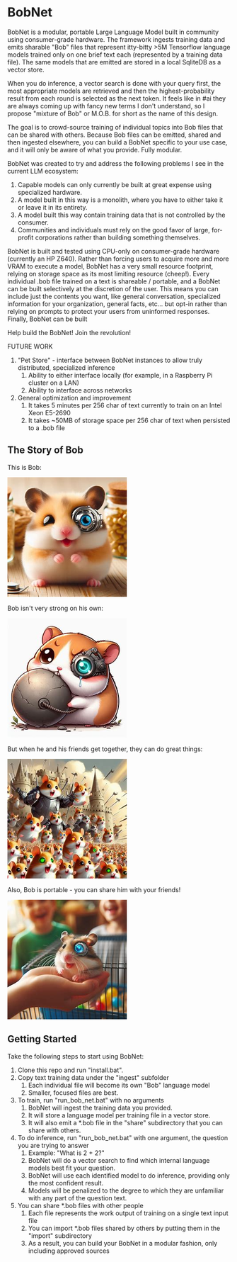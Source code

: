 # BobNet
BobNet is a modular, portable Large Language Model built in community using consumer-grade hardware. The framework ingests training data and emits sharable "Bob" files that represent itty-bitty >5M Tensorflow language models trained only on one brief text each (represented by a training data file). The same models that are emitted are stored in a local SqliteDB as a vector store.

When you do inference, a vector search is done with your query first, the most appropriate models are retrieved and then the highest-probability result from each round is selected as the next token. It feels like in #ai they are always coming up with fancy new terms I don't understand, so I propose "mixture of Bob" or M.O.B. for short as the name of this design.

The goal is to crowd-source training of individual topics into Bob files that can be shared with others. Because Bob files can be emitted, shared and then ingested elsewhere, you can build a BobNet specific to your use case, and it will only be aware of what you provide. Fully modular.

BobNet was created to try and address the following problems I see in the current LLM ecosystem:

1. Capable models can only currently be built at great expense using specialized hardware.
2. A model built in this way is a monolith, where you have to either take it or leave it in its entirety.
3. A model built this way contain training data that is not controlled by the consumer.
4. Communities and individuals must rely on the good favor of large, for-profit corporations rather than building something themselves.

BobNet is built and tested using CPU-only on consumer-grade hardware (currently an HP Z640). Rather than forcing users to acquire more and more VRAM to execute a model, BobNet has a very small resource footprint, relying on storage space as its most limiting resource (cheep!). Every individual .bob file trained on a text is shareable / portable, and a BobNet can be built selectively at the discretion of the user. This means you can include just the contents you want, like general conversation, specialized information for your organization, general facts, etc... but opt-in rather than relying on prompts to protect your users from uninformed responses. Finally, BobNet can be built

Help build the BobNet! Join the revolution!

FUTURE WORK
1. "Pet Store" - interface between BobNet instances to allow truly distributed, specialized inference
    1. Ability to either interface locally (for example, in a Raspberry Pi cluster on a LAN)
    2. Ability to interface across networks
2. General optimization and improvement
    1. It takes 5 minutes per 256 char of text currently to train on an Intel Xeon E5-2690
    2. It takes ~50MB of storage space per 256 char of text when persisted to a .bob file

## The Story of Bob

This is Bob:

![alt text](images/bob.png)

Bob isn't very strong on his own:

![alt text](images/bob_not_strong.png)

But when he and his friends get together, they can do great things:

![alt text](images/bob_together.png)

Also, Bob is portable - you can share him with your friends!

![alt text](images/bob_shared.png)

## Getting Started

Take the following steps to start using BobNet:

1. Clone this repo and run "install.bat".
2. Copy text training data under the "ingest" subfolder
    1. Each individual file will become its own "Bob" language model
    2. Smaller, focused files are best.
3. To train, run "run_bob_net.bat" with no arguments
    1. BobNet will ingest the training data you provided.
    2. It will store a language model per training file in a vector store.
    3. It will also emit a *.bob file in the "share" subdirectory that you can share with others.
4. To do inference, run "run_bob_net.bat" with one argument, the question you are trying to answer
    1. Example: "What is 2 + 2?"
    2. BobNet will do a vector search to find which internal language models best fit your question.
    3. BobNet will use each identified model to do inference, providing only the most confident result.
    4. Models will be penalized to the degree to which they are unfamiliar with any part of the question text.
5. You can share *.bob files with other people
    1. Each file represents the work output of training on a single text input file
    2. You can import *.bob files shared by others by putting them in the "import" subdirectory
    3. As a result, you can build your BobNet in a modular fashion, only including approved sources